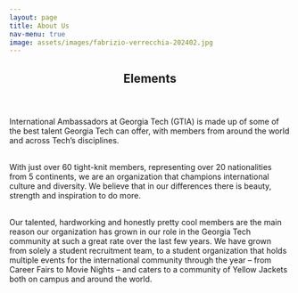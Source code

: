 ```yaml
---
layout: page
title: About Us
nav-menu: true
image: assets/images/fabrizio-verrecchia-202402.jpg
---
```


<!-- Main -->
<div id="main" class="alt">

<!-- Page title -->
<section id="one">
    <div class="inner">
        <header class="major">
            <h1>Elements</h1>
        </header>

<!-- Page content -->
<p>International Ambassadors at Georgia Tech (GTIA) is made up of some of the best talent Georgia Tech can offer, with members from around the world and across Tech’s disciplines.<br><br>

With just over 60 tight-knit members, representing over 20 nationalities from 5 continents, we are an organization that champions international culture and diversity. We believe that in our differences there is beauty, strength and inspiration to do more.<br><br>

Our talented, hardworking and honestly pretty cool members are the main reason our organization has grown in our role in the Georgia Tech community at such a great rate over the last few years. We have grown from solely a student recruitment team, to a student organization that holds multiple events for the international community through the year – from Career Fairs to Movie Nights – and caters to a community of Yellow Jackets both on campus and around the world.
</p>
